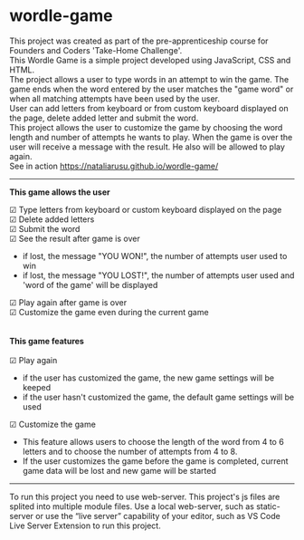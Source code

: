 # wordle-game

This project was created as part of the pre-apprenticeship course for Founders and Coders 'Take-Home Challenge'.<br>
This Wordle Game is a simple project developed using JavaScript, CSS and HTML.<br> 
The project allows a user to type words in an attempt to win the game. The game ends when the word entered by the user matches the "game word" or when all matching attempts have been used by the user.<br> 
User can add letters from keyboard or from custom keyboard displayed on the page, delete added letter and submit the word.<br> 
This project allows the user to customize the game by choosing the word length and number of attempts he wants to play. When the game is over the user will receive a message with the result. He also will be allowed to play again.<br> 
See in action https://nataliarusu.github.io/wordle-game/
<hr>

<b>This game allows the user</b><br> 

&#9745; Type letters from keyboard or custom keyboard displayed on the page<br> 
&#9745; Delete added letters<br> 
&#9745; Submit the word<br> 
&#9745; See the result after game is over
  - if lost, the message "YOU WON!", the number of attempts user used to win
  - if lost, the message "YOU LOST!", the number of attempts user used and 'word of the game' will be displayed
  
&#9745; Play again after game is over<br> 
&#9745; Customize the game even during the current game<br> 
<br>
<br>
<b>This game features</b><br>
<br>
&#9745; Play again
  - if the user has customized the game, the new game settings will be keeped<br> 
  - if the user hasn't customized the game, the default game settings will be used<br>
  
&#9745; Customize the game<br>
  - This feature allows users to choose the length of the word from 4 to 6 letters and to choose the number of attempts from 4 to 8.<br>
  - If the user customizes the game before the game is completed, current game data will be lost and new game will be started
<hr>
To run this project you need to use web-server. This project's js files are splited into multiple module files.
Use a local web-server, such as static-server or use the “live server” capability of your editor, such as VS Code Live Server Extension to run this project.
